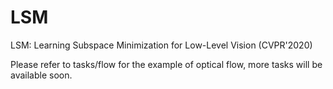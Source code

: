 # LSM

LSM: Learning Subspace Minimization for Low-Level Vision (CVPR'2020)

Please refer to tasks/flow for the example of optical flow, more tasks will be available soon.
